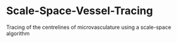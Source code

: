 # Scale-Space-Vessel-Tracing
Tracing of the centrelines of microvasculature using a scale-space algorithm
